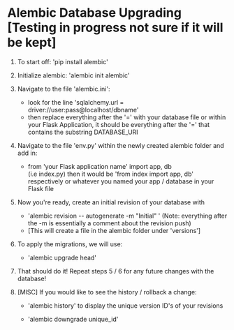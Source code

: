 # Alembic Database Upgrading [Testing in progress not sure if it will be kept] 
1) To start off: 'pip install alembic' 
2) Initialize alembic: 'alembic init alembic' 

3) Navigate to the file 'alembic.ini': 
    - look for the line 'sqlalchemy.url = driver://user:pass@localhost/dbname' 
    - then replace everything after the '=' with your database file or within your Flask Application, it should be everything after the '=' that contains the substring DATABASE_URI 

4) Navigate to the file 'env.py' within the newly created alembic folder and add in: 
    - from 'your Flask application name' import app, db  
        (i.e index.py) then it would be 'from index import app, db' respectively or whatever you named your app / database in your Flask file 

5) Now you're ready, create an initial revision of your database with 
    - 'alembic revision -- autogenerate -m "Initial" ' (Note: everything after the -m is essentially a comment about the revision push)
    - [This will create a file in the alembic folder under 'versions']

6) To apply the migrations, we will use: 
    - 'alembic upgrade head' 

7) That should do it! Repeat steps 5 / 6 for any future changes with the database! 

8) [MISC] If you would like to see the history / rollback a change: 
    - 'alembic history' to display the unique version ID's of your revisions 

    - 'alembic downgrade unique_id'  